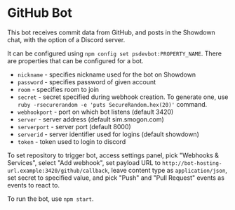 GitHub Bot
==========

This bot receives commit data from GitHub, and posts in the Showdown chat, with the option of a Discord server.

It can be configured using `npm config set psdevbot:PROPERTY_NAME`. There are
properties that can be configured for a bot.

-   `nickname` - specifies nickname used for the bot on Showdown
-   `password` - specifies password of given account
-   `room` - specifies room to join
-   `secret` - secret specified during webhook creation. To generate one, use
    `ruby -rsecurerandom -e 'puts SecureRandom.hex(20)'` command.
-   `webhookport` - port on which bot listens (default 3420)
-   `server` - server address (default sim.smogon.com)
-   `serverport` - server port (default 8000)
-   `serverid` - server identifier used for logins (default showdown)
-   `token` - token used to login to discord


To set repository to trigger bot, access settings panel, pick "Webhooks
& Services", select "Add webhook", set payload URL to
`http://bot-hosting-url.example:3420/github/callback`, leave content type as
`application/json`, set secret to specified value, and pick "Push" and
"Pull Request" events as events to react to.

To run the bot, use `npm start`.
